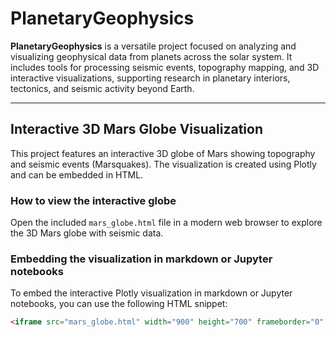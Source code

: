 # PlanetaryGeophysics

**PlanetaryGeophysics** is a versatile project focused on analyzing and visualizing geophysical data from planets across the solar system. It includes tools for processing seismic events, topography mapping, and 3D interactive visualizations, supporting research in planetary interiors, tectonics, and seismic activity beyond Earth.

---

## Interactive 3D Mars Globe Visualization

This project features an interactive 3D globe of Mars showing topography and seismic events (Marsquakes). The visualization is created using Plotly and can be embedded in HTML.

### How to view the interactive globe

Open the included `mars_globe.html` file in a modern web browser to explore the 3D Mars globe with seismic data.

### Embedding the visualization in markdown or Jupyter notebooks

To embed the interactive Plotly visualization in markdown or Jupyter notebooks, you can use the following HTML snippet:

```html
<iframe src="mars_globe.html" width="900" height="700" frameborder="0" allowfullscreen></iframe>
